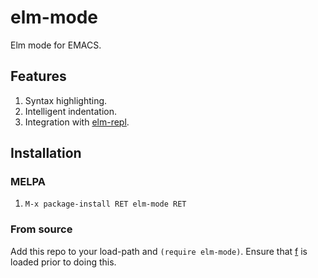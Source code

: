 # elm-mode

Elm mode for EMACS.

## Features

1. Syntax highlighting.
1. Intelligent indentation.
1. Integration with [elm-repl](https://github.com/elm-lang/elm-repl).

## Installation

### MELPA

1. `M-x package-install RET elm-mode RET`

### From source

Add this repo to your load-path and `(require elm-mode)`. Ensure that
[f](https://github.com/rejeep/f.el) is loaded prior to doing this.
